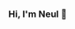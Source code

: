 ### Hi, I'm Neul 👋

<!--
**neulseo/neulseo** is a ✨ _special_ ✨ repository because its `README.md` (this file) appears on your GitHub profile.

Here are some ideas to get you started:

- CS student, Wannabe Developer 
- 🔭 I’m currently working on Project Portfolio using HTML, CSS, and Vanilla JavaScript
- 🌱 I’m currently learning Java and JavaScript
- 📫 How to reach me: neulseo420@gmail.com
-->
